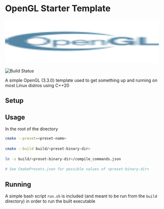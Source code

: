 # OpenGL Starter Template

<p align="center">
  <img src="github-res/opengl.svg" width="100%" height="144">
</p>

![Build Status](https://github.com/flyingsl0ths/opengl-template/actions/workflows/ci.yaml/badge.svg)

A simple OpenGL (3.3.0) template used to get something up
and running on most Linux distros using C++20

## Setup

## Usage

In the root of the directory

```bash
cmake --preset=<preset-name>

cmake --build build/<preset-binary-dir>

ln -s build/<preset-binary-dir>/compile_commands.json

# See CmakePresets.json for possible values of <preset-binary-dir>
```

## Running

A simple bash script `run.sh` is included (and meant to be run from the `build` directory)
in order to run the built executable
